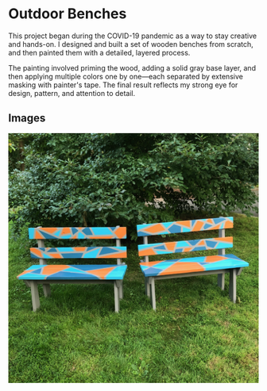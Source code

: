 # Outdoor Benches

This project began during the COVID-19 pandemic as a way to stay creative and hands-on. I designed and built a set of wooden benches from scratch, and then painted them with a detailed, layered process.

The painting involved priming the wood, adding a solid gray base layer, and then applying multiple colors one by one—each separated by extensive masking with painter's tape. The final result reflects my strong eye for design, pattern, and attention to detail.

## Images

![Outdoor Benches Image 1](/OutdoorBenches/OB_1.jpeg)
